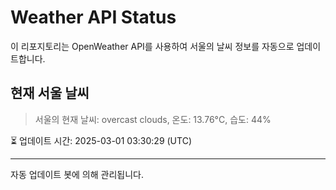 
# Weather API Status

이 리포지토리는 OpenWeather API를 사용하여 서울의 날씨 정보를 자동으로 업데이트합니다.

## 현재 서울 날씨
> 서울의 현재 날씨: overcast clouds, 온도: 13.76°C, 습도: 44%

⏳ 업데이트 시간: 2025-03-01 03:30:29 (UTC)

---
자동 업데이트 봇에 의해 관리됩니다.

